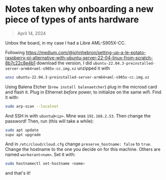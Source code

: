 # Notes taken why onboarding a new piece of types of ants hardware

> April 14, 2024

Unbox the board, in my case I had a Libre AML-S905X-CC.

Following https://medium.com/@johnhebron/setting-up-a-le-potato-raspberry-pi-alternative-with-ubuntu-server-22-04-linux-from-scratch-8b7c22c8e4b1
download the version, I did `ubuntu-22.04.3-preinstalled-server-arm64+aml-s905x-cc.img.xz`
unzipped it with

```bash
unxz ubuntu-22.04.3-preinstalled-server-arm64+aml-s905x-cc.img.xz
```

Using Balena Etcher (`brew install balenaetcher`) plug in the microsd card and flash it. Plug in Ethernet _before_ power, to initialize on the same wifi. Find it with:

```bash
sudo arp-scan --localnet
```

And SSH in with `ubuntu@<ip>`. Mine was `192.168.2.53`. Then change the password! Then, run (this will take a while):

```bash
sudo apt update
supo apt upgrade
```

And in `/etc/cloud/cloud.cfg` change `preserve_hostname: false` to `true`. Change the hostname to the one you decide on for this machine. Others are named `workerant<num>`. Set it with:

```bash
sudo hostnamectl set-hostname <name>
```

and that's it!
